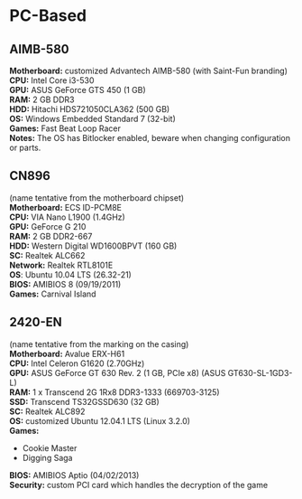 # PC-Based
## AIMB-580
**Motherboard:** customized Advantech AIMB-580 (with Saint-Fun branding)  
**CPU:** Intel Core i3-530  
**GPU:** ASUS GeForce GTS 450 (1 GB)  
**RAM:** 2 GB DDR3  
**HDD:** Hitachi HDS721050CLA362 (500 GB)  
**OS:** Windows Embedded Standard 7 (32-bit)  
**Games:** Fast Beat Loop Racer  
**Notes:** The OS has Bitlocker enabled, beware when changing configuration or parts.  

## CN896
(name tentative from the motherboard chipset)  
**Motherboard:** ECS ID-PCM8E  
**CPU:** VIA Nano L1900 (1.4GHz)  
**GPU:** GeForce G 210  
**RAM:** 2 GB DDR2-667  
**HDD:** Western Digital WD1600BPVT (160 GB)  
**SC:** Realtek ALC662  
**Network:** Realtek RTL8101E  
**OS**: Ubuntu 10.04 LTS (26.32-21)  
**BIOS:** AMIBIOS 8 (09/19/2011)  
**Games:** Carnival Island  

## 2420-EN
(name tentative from the marking on the casing)  
**Motherboard:** Avalue ERX-H61  
**CPU:** Intel Celeron G1620 (2.70GHz)  
**GPU:** ASUS GeForce GT 630 Rev. 2 (1 GB, PCIe x8) (ASUS GT630-SL-1GD3-L)  
**RAM:** 1 x Transcend 2G 1Rx8 DDR3-1333 (669703-3125)  
**SSD:** Transcend TS32GSSD630 (32 GB)  
**SC:** Realtek ALC892  
**OS:** customized Ubuntu 12.04.1 LTS (Linux 3.2.0)  
**Games:**   
* Cookie Master  
* Digging Saga

**BIOS:** AMIBIOS Aptio (04/02/2013)  
**Security:** custom PCI card which handles the decryption of the game  